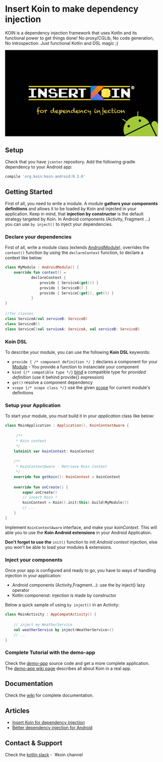 # Insert Koin to make dependency injection

KOIN is a dependency injection framework that uses Kotlin and its functional power to get things done!  No proxy/CGLib, No code generation, No introspection. Just functional Kotlin and DSL magic ;)

![logo](./img/insert_koin_android_logo.jpg)

## Setup

Check that you have `jcenter` repository. Add the following gradle dependency to your Android app:

```gradle
compile 'org.koin:koin-android:0.3.0'
```

## Getting Started

First of all, you need to write a module. A module **gathers your components definitions** and allows it to be loaded by Koin and injected in your application. Keep in mind, that **injection by constructor** is the default strategy targeted by Koin. In Android components (Activity, Fragment ...) you can use `by inject()` to inject your dependencies.  

### Declare your dependencies

First of all, write a module class (extends [AndroidModule](https://github.com/Ekito/koin/wiki#module-class)), overrides the `context()` function by using the `declareContext` function, to declare a context like below:

```Kotlin
class MyModule : AndroidModule() {
    override fun context() =
            declareContext {
                provide { ServiceA(get()) }
                provide { ServiceB() }
                provide { ServiceC(get(), get()) }
            }
}

//for classes
class ServiceA(val serviceB: ServiceB) 
class ServiceB()
class ServiceC(val serviceA: ServiceA, val serviceB: ServiceB)
```

### Koin DSL

To describe your module, you can use the following **Koin DSL** keywords:

* `provide { /* component definition */ }` declares a component for your [Module](https://github.com/Ekito/koin/wiki#module-class) - You provide a function to instanciate your component
* `bind {/* compatible type */}` [bind](https://github.com/Ekito/koin/wiki#type-binding) a compatible type for *provided definition* (use it behind provide{} expression)
* `get()` resolve a component dependency
* `scope {/* scope class */}` use the given [scope](https://github.com/Ekito/koin/wiki#scopes) for current module's definitions


### Setup your Application

To start your module, you must build it in your *application* class like below:

```Kotlin
class MainApplication : Application(), KoinContextAware {

     /**
     * Koin context
     */
    lateinit var koinContext: KoinContext

    /**
     * KoinContextAware - Retrieve Koin Context
     */
    override fun getKoin(): KoinContext = koinContext

    override fun onCreate() {
        super.onCreate()
        // insert Koin !
        koinContext = Koin().init(this).build(MyModule()) 
        // ...
    }
}
```

Implement `KoinContextAware` interface, and make your *koinContext*. This will able you to use the **Koin Android extensions** in your Android Application.

**Don't forget to use the** `init()` function to init *Android context* injection, else you won't be able to load your modules & extensions.


### Inject your components

Once your app is configured and ready to go, you have to ways of handling injection in your application:

* Android components (Activity,Fragment...): use the by inject() lazy operator
* Kotlin componenst: injection is made by constructor

Below a quick sample of using `by inject()` in an Activity:

```Kotlin
class MainActivity : AppCompatActivity() {

    // inject my WeatherService 
    val weatherService by inject<WeatherService>()
    // ...
}
```


### Complete Tutorial with the demo-app

Check the [*demo-app*](https://github.com/Ekito/koin/tree/master/koin-android/demo-app) source code and get a more complete application. The [demo-app wiki page](https://github.com/Ekito/koin/wiki/Demo-App) describes all about Koin in a real app.


## Documentation

Check the [wiki](https://github.com/Ekito/koin/wiki) for complete documentation.

## Articles

* [Insert Koin for dependency injection](https://www.ekito.fr/people/insert-koin-for-dependency-injection/)
* [Better dependency injection for Android](https://proandroiddev.com/better-dependency-injection-for-android-567b93353ad)

## Contact & Support

Check the [kotlin slack](https://kotlinlang.org/community/) - `#koin channel

